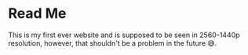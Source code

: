 # Read Me

This is my first ever website and is supposed to be seen in 2560-1440p resolution, however, that shouldn't be a problem in the future 😅.
